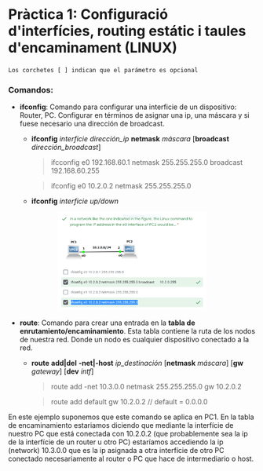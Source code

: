 # Pràctica 1: Configuració d'interfícies, routing estátic i taules d'encaminament (LINUX)

`Los corchetes [ ] indican que el parámetro es opcional`

### Comandos:
 - **ifconfig**: 
 Comando para configurar una interficie de un dispositivo: Router, PC. Configurar en términos de asignar una ip, una máscara y si fuese necesario una dirección de broadcast.
 
    - **ifconfig** *interficie* *dirección_ip* **netmask** *máscara* [**broadcast** *dirección_broadcast*]
    
        > ifcconfig e0 192.168.60.1 netmask 255.255.255.0 broadcast 192.168.60.255
        
        > ifconfig e0 10.2.0.2 netmask 255.255.255.0
	
    - **ifconfig** *interficie* *up/down*
    
<p align="center">
	<img src="https://github.com/aalexisp/UPC/blob/master/XC/images/image1.PNG" width=60%>
</p>

  - **route**:
  Comando para crear una entrada en la **tabla de enrutamiento/encaminamiento**. Esta tabla contiene la ruta de los nodos de nuestra red. Donde un nodo es cualquier dispositivo conectado a la red.
  
    - **route** **add|del** **-net|-host** *ip_destinación* [**netmask** *máscara*] [**gw** *gateway*] [**dev** *intf*]
	
        > route add -net 10.3.0.0 netmask 255.255.255.0 gw 10.2.0.2

        > route add default gw 10.2.0.2  // default = 0.0.0.0
	
 En este ejemplo suponemos que este comando se aplica en PC1. En la tabla de encaminamiento estariamos diciendo que mediante la interfície de nuestro PC que está conectada con 10.2.0.2 (que probablemente sea la ip de la interfície de un router u otro PC) estaríamos accediendo la ip (network) 10.3.0.0 que es la ip asignada a otra interfície de otro PC conectado necesariamente al router o PC que hace de intermediario o host.
